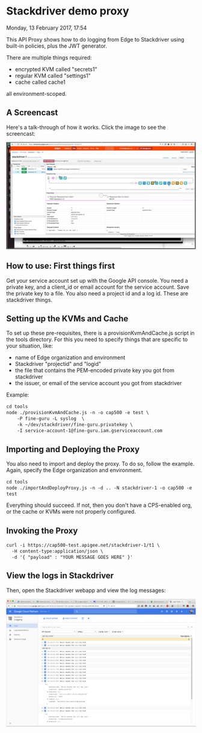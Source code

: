 # Stackdriver demo proxy

Monday, 13 February 2017, 17:54

This API Proxy shows how to do logging from Edge to Stackdriver using
built-in policies, plus the JWT generator. 

There are multiple things required:

 - encrypted KVM called "secrets1"
 - regular KVM called "settings1"
 - cache called cache1

all environment-scoped.


## A Screencast

Here's a talk-through of how it works. Click the image to see the screencast:

[![Youtube video: Using Stackdriver from Edge](./images/screenshot-20170214-115338.png)](http://www.youtube.com/watch?v=ozxELv8Z2G0 "Using Stackdriver from Edge")


## How to use: First things first

Get your service account set up with the Google API console.
You need a private key, and a client_id or email account for the service account.
Save the private key to a file. 
You also need a project  id and a log id. These are stackdriver things.


## Setting up the KVMs and Cache

To set up these pre-requisites, there is a provisionKvmAndCache.js script in the
tools directory.  For this you need to specify things that are specific to your situation, like:

* name of Edge organization and environment
* Stackdriver "projectid" and "logid"
* the file that contains the PEM-encoded private key you got from stackdriver
* the issuer, or email of the service account you got from stackdriver

Example:
```
cd tools
node ./provisionKvmAndCache.js -n -o cap500 -e test \
    -P fine-guru -L syslog  \
    -k ~/dev/stackdriver/fine-guru.privatekey \
    -I service-account-1@fine-guru.iam.gserviceaccount.com

```

## Importing and Deploying the Proxy

You also need to import and deploy the proxy.  To do so, follow the
example. Again, specify the Edge organization and environment.

```
cd tools
node ./importAndDeployProxy.js -n -d .. -N stackdriver-1 -o cap500 -e test
```

Everything should succeed. If not, then you don't have a CPS-enabled
org, or the cache or KVMs were not properly configured.


## Invoking the Proxy


```
curl -i https://cap500-test.apigee.net/stackdriver-1/t1 \
  -H content-type:application/json \
  -d '{ "payload" : "YOUR MESSAGE GOES HERE" }'

```

## View the logs in Stackdriver

Then, open the Stackdriver webapp and view the log messages:

![Youtube video: Using Stackdriver from Edge](./images/screenshot-20170214-120451.png)
